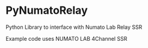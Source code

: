 # PyNumatoRelay
Python Library to interface with Numato Lab Relay SSR

Example code uses NUMATO LAB 4Channel SSR

